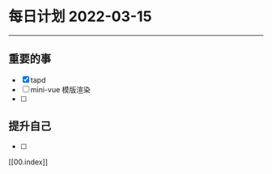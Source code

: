 #  每日计划 2022-03-15
---
## 重要的事
- [x]  tapd
- [ ]  mini-vue 模版渲染
- [ ]  



## 提升自己
- [ ]  
  



[[00.index]]








